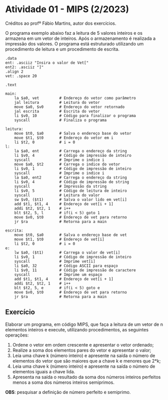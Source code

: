 # Atividade 01 - MIPS (2/2023)

Créditos ao profº Fábio Martins, autor dos exercícios.

O programa exemplo abaixo faz a leitura de 5 valores inteiros e os armazena em um vetor de inteiros. Após o armazenamento é realizada a impressão dos valores. O programa está estruturado utilizando um procedimento de leitura e um procedimento de escrita.

```
.data
ent: .asciiz "Insira o valor de Vet["
ent2: .asciiz "]"
.align 2
vet: .space 20

.text

main:
    la $a0, vet         # Endereço do vetor como parâmetro
    jal leitura         # Leitura do vetor
    move $a0, $v0       # Endereço do vetor retornado
    jal escrita         # Escrita do vetor
    li $v0, 10          # Código para finalizar o programa
    syscall             # Finaliza o programa

leitura:
    move $t0, $a0       # Salva o endereço base do vetor
    move $t1, $t0       # Endereço do vetor em i
    li $t2, 0           # i = 0
l:
    la $a0, ent         # Carrega o endereço da string
    li $v0, 4           # Código de impressão de inteiro
    syscall             # Imprime o indice i
    move $a0, $t2       # Carrega o indice do vetor
    li $v0, 1           # Código de impressão de inteiro
    syscall             # Imprime o indice i
    la $a0, ent2        # Carrega o endereço da string
    li $v0, 4           # Código de impressão de string
    syscall             # Impressão da string
    li $v0, 5           # Código de leitura de inteiro
    syscall             # Leitura do valor
    sw $v0, ($t1)       # Salva o valor lido em vet[i]
    add $t1, $t1, 4     # Endereço de vet[i + 1]
    addi $t2, $t2, 1    # i++
    blt $t2, 5, l       # if(i < 5) goto 1
    move $v0, $t0       # Endereço de vet para retorno
    jr $ra              # Retorna para a main

escrita:
    move $t0, $a0       # Salva o endereço base de vet
    move $t1, $t0       # Endereço de vet[i]
    li $t2, 0           # i = 0
e:
    lw $a0, ($t1)       # Carrega o valor de vet[i]
    li $v0, 1           # Código de impressão de inteiro
    syscall             # Imprime vet[i]
    li $a0, 32          # Código ASCII para espaço
    li $v0, 11          # Código de impressão de caractere
    syscall             # Imprime um espaço
    add $t1, $t1, 4     # Endereço de vet[i + 1]
    addi $t2, $t2, 1    # i++
    blt $t2, 5, e       # if(i < 5) goto e
    move $v0, $t0       # Endereço de vet para retorno
    jr $ra              # Retorna para a main
```

## Exercício 

Elaborar um programa, em código MIPS, que faça a leitura de um vetor de n elementos inteiros e execute, utilizando procedimentos, as seguintes operações:  
1. Ordene o vetor em ordem crescente e apresentar o vetor ordenado;  
2. Realize a soma dos elementos pares do vetor e apresentar o valor;  
3. Leia uma chave k (número inteiro) e apresente na saída o número de elementos do vetor que são maiores que a chave k e menores que 2*k; 
4. Leia uma chave k (número inteiro) e apresente na saída o número de elementos iguais a chave lida.  
5. Apresenta na saída o resultado da soma dos números inteiros perfeitos menos a soma dos números inteiros semiprimos.  

**OBS**: pesquisar a definição de número perfeito e semiprimo.
